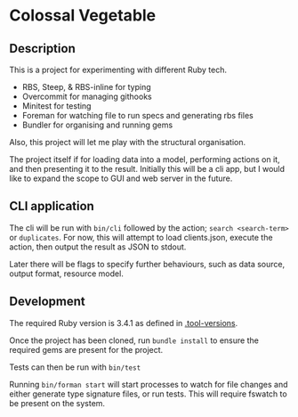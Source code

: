 # Colossal Vegetable

## Description

This is a project for experimenting with different Ruby tech.

- RBS, Steep, & RBS-inline for typing
- Overcommit for managing githooks
- Minitest for testing
- Foreman for watching file to run specs and generating rbs files
- Bundler for organising and running gems

Also, this project will let me play with the structural organisation.

The project itself if for loading data into a model, performing actions on it, and then presenting it to the result. Initially this will be a cli app, but I would like to expand the scope to GUI and web server in the future.

## CLI application

The cli will be run with `bin/cli` followed by the action; `search <search-term>` or `duplicates`. For now, this will attempt to load clients.json, execute the action, then output the result as JSON to stdout.

Later there will be flags to specify further behaviours, such as data source, output format, resource model.

## Development

The required Ruby version is 3.4.1 as defined in [.tool-versions](.tool-versions).

Once the project has been cloned, run `bundle install` to ensure the required gems are present for the project.

Tests can then be run with `bin/test`

Running `bin/forman start` will start processes to watch for file changes and either generate type signature files, or run tests. This will require fswatch to be present on the system.
